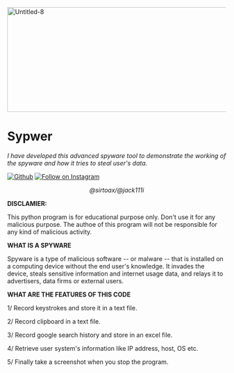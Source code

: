 <img width="734" height="241" alt="Untitled-8" src="https://github.com/user-attachments/assets/22643e87-d1bb-4e37-b584-fe9efbdb0a36" />


# Sypwer

 *I have developed this advanced spyware tool to demonstrate the working of the spyware and how it tries to steal user's data.*

 [![Github](https://img.shields.io/badge/GitHub-100000?logo=github&logoColor=white)](https://github.com/Jack111I/)
 [![Follow on Instagram](https://img.shields.io/badge/Instagram-E4405F?style=flat&logo=instagram&logoColor=white
)](https://www.instagram.com/sirtoax/)
  

<p align="center">
  <i> @sirtoax/@jack111i </i>
</p>


**DISCLAMIER:**

This python program is for educational purpose only. Don't use it for any malicious purpose. The authoe of this program will not be responsible for any kind of malicious activity.

**WHAT IS A SPYWARE**

Spyware is a type of malicious software -- or malware -- that is installed on a computing device without the end user's knowledge. It invades the device, steals sensitive information and internet usage data, and relays it to advertisers, data firms or external users.

**WHAT ARE THE FEATURES OF THIS CODE**

1/ Record keystrokes and store it in a text file.

2/ Record clipboard in a text file.

3/ Record google search history and store in an excel file.

4/ Retrieve user system's information like IP address, host, OS etc.

5/ Finally take a screenshot when you stop the program.
